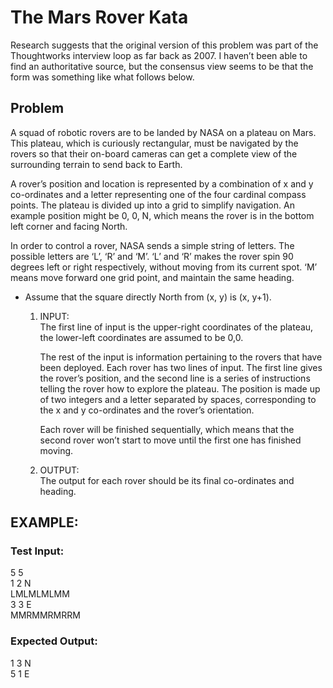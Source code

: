 # The Mars Rover Kata
Research suggests that the original version of this problem was part of the Thoughtworks interview loop as far back as 2007. I haven’t been able to find an authoritative source, but the consensus view seems to be that the form was something like what follows below.

## Problem
A squad of robotic rovers are to be landed by NASA on a plateau on Mars. This plateau, which is curiously rectangular, must be navigated by the rovers so that their on-board cameras can get a complete view of the surrounding terrain to send back to Earth.

A rover’s position and location is represented by a combination of x and y co-ordinates and a letter representing one of the four cardinal compass points. The plateau is divided up into a grid to simplify navigation. An example position might be 0, 0, N, which means the rover is in the bottom left corner and facing North.

In order to control a rover, NASA sends a simple string of letters. The possible letters are ‘L’, ‘R’ and ‘M’. ‘L’ and ‘R’ makes the rover spin 90 degrees left or right respectively, without moving from its current spot. ‘M’ means move forward one grid point, and maintain the same heading.

* Assume that the square directly North from (x, y) is (x, y+1).

    1. INPUT:  
         The first line of input is the upper-right coordinates of the plateau, the lower-left coordinates are assumed to be 0,0.

         The rest of the input is information pertaining to the rovers that have been deployed. Each rover has two lines of input. The first line gives the rover’s position, and the second line is a series of instructions telling the rover how to explore the plateau. The position is made up of two integers and a letter separated by spaces, corresponding to the x and y co-ordinates and the rover’s orientation.

         Each rover will be finished sequentially, which means that the second rover won’t start to move until the first one has finished moving.

    1. OUTPUT:  
The output for each rover should be its final co-ordinates and heading.

## EXAMPLE:
### Test Input:

5 5  
1 2 N  
LMLMLMLMM  
3 3 E  
MMRMMRMRRM  

### Expected Output:

1 3 N  
5 1 E

